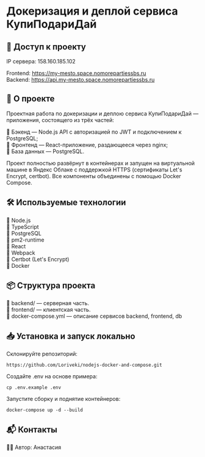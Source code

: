# Докеризация и деплой сервиса КупиПодариДай

## 📡 Доступ к проекту

IP сервера: 158.160.185.102

Frontend: https://my-mesto.space.nomorepartiessbs.ru  
Backend: https://api.my-mesto.space.nomorepartiessbs.ru

## 🚀 О проекте

Проектная работа по докеризации и деплою сервиса КупиПодариДай — приложения, состоящего из трёх частей:
  
  🔹 Бэкенд — Node.js API с авторизацией по JWT и подключением к PostgreSQL;  
  🔹 Фронтенд — React-приложение, раздающееся через nginx;  
  🔹 База данных — PostgreSQL.

Проект полностью развёрнут в контейнерах и запущен на виртуальной машине в Яндекс Облаке с поддержкой HTTPS (сертификаты Let's Encrypt, certbot).
Все компоненты объединены с помощью Docker Compose.

## 🛠 Используемые технологии  
🔹 Node.js  
🔹 TypeScript  
🔹 PostgreSQL  
🔹 pm2-runtime  
🔹 React  
🔹 Webpack  
🔹 Certbot (Let's Encrypt)  
🔹 Docker

##  📦 Структура проекта  

🔹 backend/ — серверная часть.  
🔹 frontend/ — клиентская часть.  
🔹 docker-compose.yml  — описание сервисов backend, frontend, db

##  📥 Установка и запуск локально

Склонируйте репозиторий:
```
https://github.com/Loriveki/nodejs-docker-and-compose.git
```
Создайте .env на основе примера:
```
cp .env.example .env
```  

Запустите сборку и поднятие контейнеров:  
```
docker-compose up -d --build
```

## 📬 Контакты

👩‍💻 Автор: Анастасия
